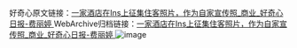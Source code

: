 好奇心原文链接：[一家酒店在Ins上征集住客照片，作为自家宣传照_商业_好奇心日报-费丽婷 ](https://www.qdaily.com/articles/11309.html)
WebArchive归档链接：[一家酒店在Ins上征集住客照片，作为自家宣传照_商业_好奇心日报-费丽婷 ](http://web.archive.org/web/20190623164235/https://www.qdaily.com/articles/11309.html)
![image](http://ww3.sinaimg.cn/large/007d5XDply1g3wfdogvxsj30u03lh7wh)